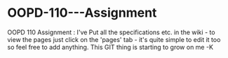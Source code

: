 OOPD-110---Assignment
=====================

OOPD 110 Assignment :
  I've Put all the specifications etc. in the wiki - to view the pages just click on the 'pages' tab - it's quite simple 
	to edit it too so feel free to add anything. This GIT thing is starting to grow on me -K
